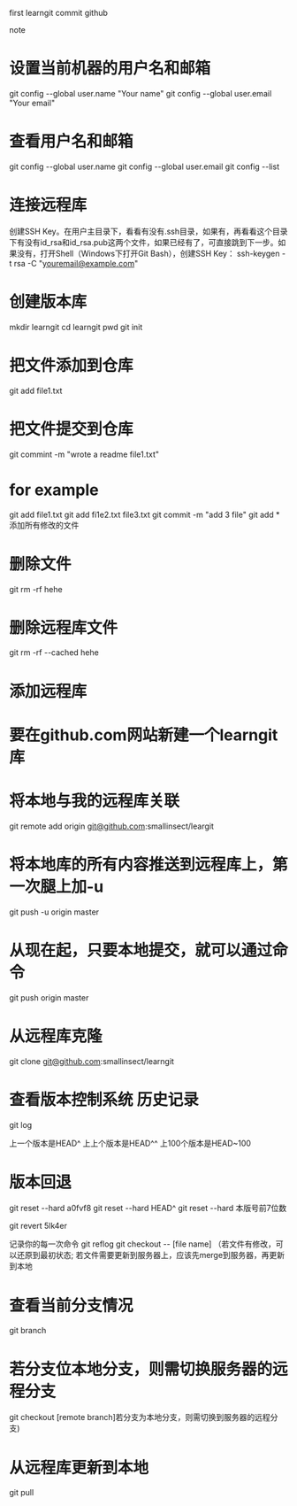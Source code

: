 first learngit commit github

note

# 设置当前机器的用户名和邮箱
git config --global user.name "Your name"
git config --global user.email "Your email"

# 查看用户名和邮箱
git config --global user.name
git config --global user.email
git config --list

# 连接远程库
创建SSH Key。在用户主目录下，看看有没有.ssh目录，如果有，再看看这个目录下有没有id_rsa和id_rsa.pub这两个文件，如果已经有了，可直接跳到下一步。如果没有，打开Shell（Windows下打开Git Bash），创建SSH Key：
ssh-keygen -t rsa -C "youremail@example.com"


# 创建版本库
mkdir learngit
cd learngit
pwd
git init

# 把文件添加到仓库
git add file1.txt
# 把文件提交到仓库
git commint -m "wrote a readme file1.txt"

# for example
git add file1.txt
git add fi1e2.txt file3.txt
git commit -m "add 3 file"
git add *	添加所有修改的文件

# 删除文件
git rm -rf hehe
# 删除远程库文件
git rm -rf --cached hehe

# 添加远程库
# 要在github.com网站新建一个learngit库
# 将本地与我的远程库关联
git remote add origin git@github.com:smallinsect/leargit
# 将本地库的所有内容推送到远程库上，第一次腿上加-u
git push -u origin master
# 从现在起，只要本地提交，就可以通过命令
git push origin master

# 从远程库克隆
git clone git@github.com:smallinsect/learngit

# 查看版本控制系统 历史记录
git log

上一个版本是HEAD^
上上个版本是HEAD^^
上100个版本是HEAD~100
# 版本回退
git reset --hard a0fvf8
git reset --hard HEAD^
git reset --hard 本版号前7位数

git revert 5lk4er

记录你的每一次命令
git reflog
git checkout -- [file name] （若文件有修改，可以还原到最初状态; 若文件需要更新到服务器上，应该先merge到服务器，再更新到本地
# 查看当前分支情况
git branch
# 若分支位本地分支，则需切换服务器的远程分支
git checkout [remote branch]若分支为本地分支，则需切换到服务器的远程分支)
# 从远程库更新到本地
git pull

